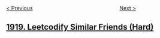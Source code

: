 <!--|This file generated by command(leetcode description); DO NOT EDIT.    |-->
<!--+----------------------------------------------------------------------+-->
<!--|@author    openset <openset.wang@gmail.com>                           |-->
<!--|@link      https://github.com/openset                                 |-->
<!--|@home      https://github.com/openset/leetcode                        |-->
<!--+----------------------------------------------------------------------+-->

[< Previous](../kth-smallest-subarray-sum "Kth Smallest Subarray Sum")
　　　　　　　　　　　　　　　　
[Next >](../build-array-from-permutation "Build Array from Permutation")

## [1919. Leetcodify Similar Friends (Hard)](https://leetcode.com/problems/leetcodify-similar-friends "")


